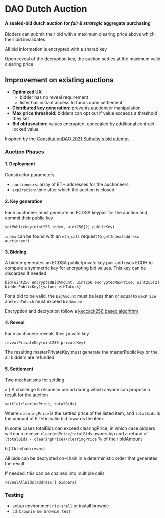 # DAO Dutch Auction

#### A sealed-bid dutch auction for <i>fair & strategic</i> aggregate purchasing

Bidders can submit their bid with a maximum clearing price above which their bid invalidates

All bid information is encrypted with a shared key

Upon reveal of the decryption key, the auction settles at the maximum valid clearing price


## Improvement on existing auctions

* <b>Optimized UX</b>
  * bidder has no reveal requirement
  * lister has instant access to funds upon settlement
* <b>Distributed key generation:</b> prevents auctioneer manipulation
* <b>Max price threshold:</b> bidders can opt out if value exceeds a threshold they set
* <b>Bid obfuscation:</b> values encrypted, concealed by additional contract-locked value</b>

Inspired by the [ConstitutionDAO 2021 Sotheby's bid attempt](https://www.coindesk.com/tech/2021/11/19/constitutiondao-outbid-for-first-printing-of-americas-founding-document-in-sothebys-auction/)

### Auction Phases

#### 1. Deployment

Constructor parameters

* `auctioneers`: array of ETH addresses for the auctioneers
* `expiration`: time after which the auction is closed


#### 2. Key generation

Each auctoneer must generate an ECDSA keypair for the auction and commit their public key

`setPublicKey(uint256 index, uint256[2] publicKey)`

`index` can be found with an `eth_call` request to `getIndex(address auctioneer)`


#### 3. Bidding

A bidder generates an ECDSA public/private key pair and uses ECDH to compute a symmetric key for encrypting bid values. This key can be discarded if needed

`bid(uint256 encryptedBidAmount, uint256 encryptedMaxPrice, uint256[2] bidderPublicKey){value: ethToLock}`

For a bid to be valid, the `bidAmount` must be less than or equal to `maxPrice` and `ethToLock` must exceed `bidAmount`

Encryption and decryption follow a [keccack256 based algorithm](https://billatnapier.medium.com/how-do-i-implement-symmetric-key-encryption-in-ethereum-14afffff6e42) 


#### 4. Reveal

Each auctioneer reveals their private key

`revealPrivateKey(uint256 privateKey)`

The resulting masterPrivateKey must generate the masterPublicKey or the all bidders are refunded


#### 5. Settlement

Two mechanisms for settling

a.) A challenge & response period during which anyone can propose a result for the auction 

`settle(clearingPrice, totalBids)`

Where `clearingPrice` is the settled price of the listed item, and `totalBids` is the amount of ETH in valid bid towards the item. 

In some cases totalBids can exceed clearingPrice, in which case bidders will each receive `clearingPrice/totalBids` ownership and a refund of `(totalBids - clearingPrice)/clearingPrice` % of their bidAmount

b.) On-chain reveal

All bids can be decrypted on-chain in a deterministic order that generates the result

If needed, this can be chained into multiple calls

`revealAllBids(address[] bidders)`



### Testing

* setup environment `nix-shell` or install brownie
* `cd brownie && brownie test`
